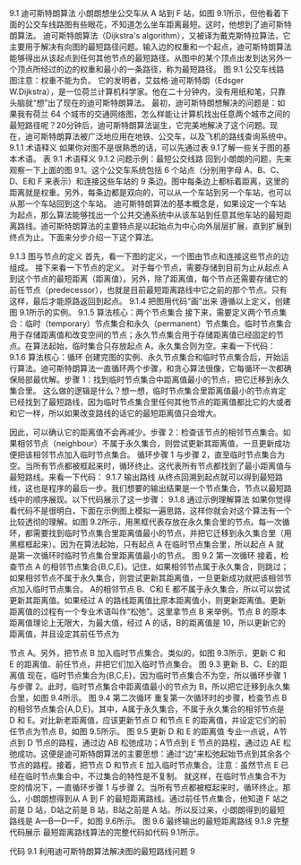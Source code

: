 
9.1 迪可斯特朗算法
小朗朗想坐公交车从 A 站到 F 站，如图 9.1所示，但他看着下面的公交车线路图有些眼花，不知道怎么坐车距离最短。这时，他想到了迪可斯特朗算法。
迪可斯特朗算法（Dijkstra's algorithm），又被译为戴克斯特拉算法，它主要用于解决有向图的最短路径问题。输入边的权重和一个起点，迪可斯特朗算法能够得出从该起点到任何其他节点的最短路径。从图中的某个顶点出发到达另外一个顶点所经过的边的权重和最小的一条路径，称为最短路径。
图 9.1 公交车线路图注意：权重不能为负。
它的发明者，艾兹格·迪可斯特朗（Edsger W.Dijkstra），是一位荷兰计算机科学家。他在二十分钟内，没有用纸和笔，只靠头脑就“想”出了现在的迪可斯特朗算法。
最初，迪可斯特朗想解决的问题是：如果我有荷兰 64 个城市的交通网络图，怎么样能让计算机找出任意两个城市之间的最短路径呢？20分钟后，迪可斯特朗算法诞生，它完美地解决了这个问题。现在，迪可斯特朗算法被广泛地应用在地铁、公交车，以及飞机的路线查询系统中。
9.1.1 术语释义
如果你对图不是很熟悉的话，可以先通过表 9.1了解一些关于图的基本术语。
表 9.1 术语释义
9.1.2 问题示例：最短公交线路
回到小朗朗的问题，先来观察一下上面的图 9.1。这个公交车系统包括 6 个站点（分别用字母 A、B、C、D、E和 F 来表示）和连接这些车站的 9 条边。图中每条边上都标着距离，这里的距离就是权重。另外，每条边都是双向的，可以从一个车站到另一个车站，也可以从那一个车站回到这个车站。
迪可斯特朗算法的基本概念是，如果设定一个车站为起点，那么算法能够找出一个公共交通系统中从该车站到任意其他车站的最短距离路线。迪可斯特朗算法的主要特点是以起始点为中心向外层层扩展，直到扩展到终点为止。下面来分步介绍一下这个算法。

9.1.3 图与节点的定义
首先，看一下图的定义，一个图由节点和连接这些节点的边组成。
接下来看一下节点的定义。
对于每个节点，需要存储到目前为止从起点 A 到这个节点的最短距离（距离值）。另外，除了距离值，每个节点还需要存储它的前任节点（predecessor），也就是目前最短距离路线中它之前的那个节点。只有这样，最后才能原路返回到起点。
9.1.4 把图用代码“画”出来
遵循以上定义，创建图 9.1所示的实例。
9.1.5 算法核心：两个节点集合
接下来，需要定义两个节点集合：临时（temporary）节点集合和永久（permanent）节点集合。临时节点集合用于存储距离值和改变空间的节点；永久节点集合用于存储距离值已经固定的节点。在算法起始，临时集合只存放起点 A，永久集合则为空。来看一下代码：
9.1.6 算法核心：循环
创建完图的实例、永久节点集合和临时节点集合后，开始运行算法。迪可斯特朗算法一直循环两个步骤，和贪心算法很像，它每循环一次都确保局部最优解。步骤 1：找到临时节点集合中距离值最小的节点，把它迁移到永久集合里。
这么做的逻辑是什么？想一想，临时节点集合里距离值最小的节点肯定已经找到了最短路线，因为临时节点集合里任何其他节点的距离值都比它的大或者和它一样，所以如果改变路线的话它的最短距离值只会增大。


因此，可以确认它的距离值不会再减少。步骤 2：检查该节点的相邻节点集合。如果相邻节点（neighbour）不属于永久集合，则尝试更新其距离值，一旦更新成功便把该相邻节点加入临时节点集合。
循环步骤 1 与步骤 2，直至临时节点集合为空。当所有节点都被框起来时，循环终止。这代表所有节点都找到了最小距离值与最短路线。来看一下代码：
9.1.7 输出路线
从终点回溯到起点就可以得到最短路线，这也是程序的最后一步。我们想要的输出结果是一个节点集合，节点以最短路线中的顺序展现。以下代码展示了这一步骤：
9.1.8 通过示例理解算法
如果你觉得看代码不是很明白，下面在示例图上模拟一遍思路，这样你就会对这个算法有一个比较透彻的理解。如图 9.2所示，用黑框代表存放在永久集合里的节点。每一次循环，都需要找到临时节点集合里距离值最小的节点，并把它迁移到永久集合里（用黑框框起来）。因为在算法起始，只有起点 A 在临时节点集合里，所以起点 A 就是第一次循环时临时节点集合里距离值最小的节点。
图 9.2 第一次循环
接着，检查节点 A 的相邻节点集合{B,C,E}。记住，如果相邻节点属于永久集合，则跳过；如果相邻节点不属于永久集合，则尝试更新其距离值，一旦更新成功就把该相邻节点加入临时节点集合。
A的相邻节点 B、C和 E 都不属于永久集合，所以可以尝试更新其距离值。如果经过 A 的路线距离值比原本距离值小，则更新距离值。更新距离值的过程有一个专业术语叫作“松弛”。这里拿节点 B 来举例。节点 B 的原本距离值理论上无限大，为最大值，经过 A 的话，B的距离值是 10，所以更新它的距离值，并且设定其前任节点为



节点 A。另外，把节点 B 加入临时节点集合。类似的，如图 9.3所示，更新 C 和 E 的距离值、前任节点，并把它们加入临时节点集合。
图 9.3 更新 B、C、E的距离值
现在，临时节点集合为{B,C,E}，因为临时节点集合不为空，所以循环步骤 1 与步骤 2。此时，临时节点集合中距离值最小的节点为 B，所以把它迁移到永久集合里，如图 9.4所示。
图 9.4 第二次循环
重复第一次循环时的步骤，检查节点 B 的相邻节点集合{A,D,E}。其中，A属于永久集合，不属于永久集合的相邻节点是 D 和 E。对比新老距离值，应该更新节点 D 和节点 E 的距离值，并设定它们的前任节点为节点 B，如图 9.5所示。
图 9.5 更新 D 和 E 的距离值
专业一点说，A节点到 D 节点的路程，通过边 AB 松弛成功；A节点到 E 节点的路程，通过边 AE 松弛成功。这便是迪可斯特朗算法的主要思想：通过“边”来松弛起始节点到其余各个节点的路程。接着，把节点 D 和节点 E 加入临时节点集合。注意：虽然节点 E 已经在临时节点集合中，不过集合的特性是不复制。
就这样，在临时节点集合不为空的情况下，一直循环步骤 1 与步骤 2。当所有节点都被框起来时，循环终止。那么，小朗朗想得到从 A 到 F 的最短距离路线。通过前任节点集合，他知道 F 站之前是 D 站，D站之前是 B 站，B站之前是 A 站。所以反过来，小朗朗得到的最短路线是 A—B—D—F，如图 9.6所示。
图 9.6 最终输出的最短距离路线
9.1.9 完整代码展示
最短距离路线算法的完整代码如代码 9.1所示。



代码 9.1 利用迪可斯特朗算法解决图的最短路线问题
9
